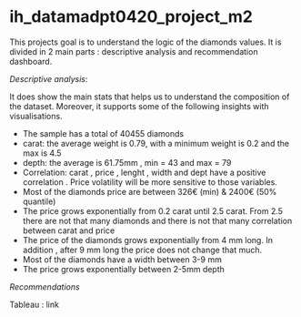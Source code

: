 # ih_datamadpt0420_project_m2

This projects goal is to understand the logic of the diamonds values. It is divided in 2 main parts : descriptive analysis and recommendation dashboard.

*Descriptive analysis*:

It does show the main stats that helps us to understand the composition of the dataset. Moreover, it supports some of the following insights with visualisations.

- The sample has a total of 40455 diamonds
- carat: the average weight is 0.79, with a minimum weight is 0.2 and the max is 4.5
- depth: the average is 61.75mm , min = 43 and max = 79
- Correlation: carat , price , lenght , width and dept have a positive correlation . Price volatility will be more sensitive to those variables.
- Most of the diamonds price are between 326€ (min) &  2400€ (50% quantile)
- The price grows exponentially from 0.2 carat until 2.5 carat. From 2.5 there are not that many diamonds and there is not that many correlation between carat and price
- The price of the diamonds grows exponentially from 4 mm long. In addition , after 9 mm long the price does not change that much.
- Most of the diamonds have a width between 3-9 mm
- The price grows exponentially between 2-5mm depth


*Recommendations*

Tableau : link
